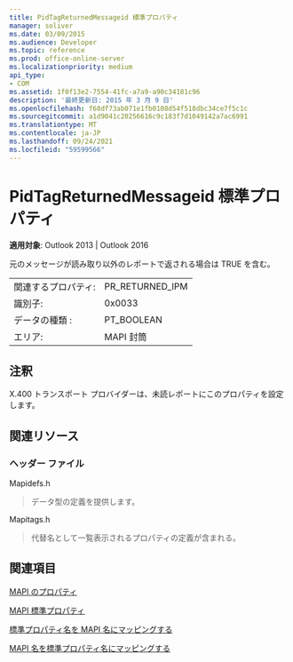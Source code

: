 ```yaml
---
title: PidTagReturnedMessageid 標準プロパティ
manager: soliver
ms.date: 03/09/2015
ms.audience: Developer
ms.topic: reference
ms.prod: office-online-server
ms.localizationpriority: medium
api_type:
- COM
ms.assetid: 1f0f13e2-7554-41fc-a7a9-a90c34181c96
description: '最終更新日: 2015 年 3 月 9 日'
ms.openlocfilehash: f68df73ab071e1fb0108d54f518dbc34ce7f5c1c
ms.sourcegitcommit: a1d9041c20256616c9c183f7d1049142a7ac6991
ms.translationtype: MT
ms.contentlocale: ja-JP
ms.lasthandoff: 09/24/2021
ms.locfileid: "59599566"
---
```

# <a name="pidtagreturnedmessageid-canonical-property"></a>PidTagReturnedMessageid 標準プロパティ

  
  
**適用対象**: Outlook 2013 | Outlook 2016 
  
元のメッセージが読み取り以外のレポートで返される場合は TRUE を含む。
  
|||
|:-----|:-----|
|関連するプロパティ:  <br/> |PR_RETURNED_IPM  <br/> |
|識別子:  <br/> |0x0033  <br/> |
|データの種類 :   <br/> |PT_BOOLEAN  <br/> |
|エリア:  <br/> |MAPI 封筒  <br/> |
   
## <a name="remarks"></a>注釈

X.400 トランスポート プロバイダーは、未読レポートにこのプロパティを設定します。
  
## <a name="related-resources"></a>関連リソース

### <a name="header-files"></a>ヘッダー ファイル

Mapidefs.h
  
> データ型の定義を提供します。
    
Mapitags.h
  
> 代替名として一覧表示されるプロパティの定義が含まれる。
    
## <a name="see-also"></a>関連項目



[MAPI のプロパティ](mapi-properties.md)
  
[MAPI 標準プロパティ](mapi-canonical-properties.md)
  
[標準プロパティ名を MAPI 名にマッピングする](mapping-canonical-property-names-to-mapi-names.md)
  
[MAPI 名を標準プロパティ名にマッピングする](mapping-mapi-names-to-canonical-property-names.md)

